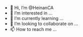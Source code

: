- 👋 Hi, I’m @HeinanCA
- 👀 I’m interested in ...
- 🌱 I’m currently learning ...
- 💞️ I’m looking to collaborate on ...
- 📫 How to reach me ...

<!---
HeinanCA/HeinanCA is a ✨ special ✨ repository because its `README.md` (this file) appears on your GitHub profile.
You can click the Preview link to take a look at your changes.
--->
